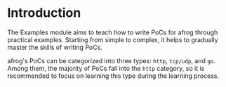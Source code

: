 # Introduction

The Examples module aims to teach how to write PoCs for afrog through practical examples. Starting from simple to complex, it helps to gradually master the skills of writing PoCs.

afrog's PoCs can be categorized into three types: `http`, `tcp/udp`, and `go`. Among them, the majority of PoCs fall into the `http` category, so it is recommended to focus on learning this type during the learning process.